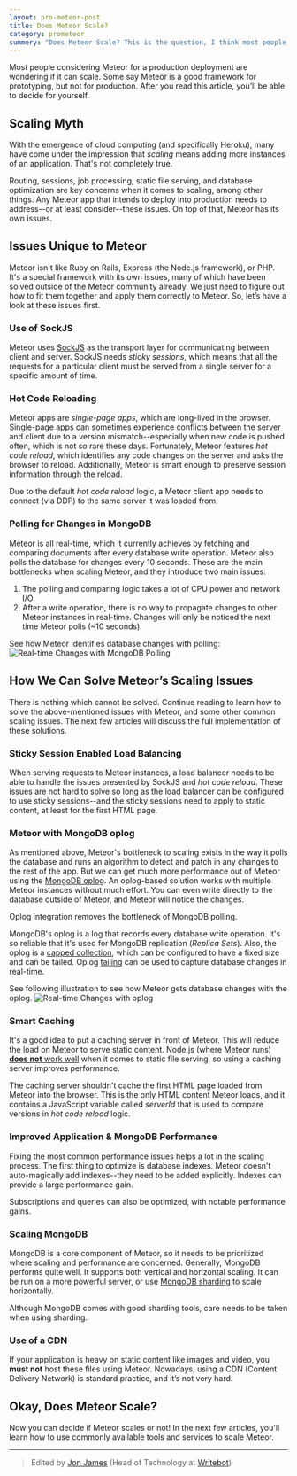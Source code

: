 ```yaml
---
layout: pro-meteor-post
title: Does Meteor Scale?
category: prometeor
summery: "Does Meteor Scale? This is the question, I think most people worried about Meteor. After you read this article, you can decide your own!"
---
```


Most people considering Meteor for a production deployment are wondering if it can scale. Some say Meteor is a good framework for prototyping, but not for production. After you read this article, you’ll be able to decide for yourself.

## Scaling Myth

With the emergence of cloud computing (and specifically Heroku), many have come under the impression that _scaling_ means adding more instances of an application. That's not completely true. 

Routing, sessions, job processing, static file serving, and database optimization are key concerns when it comes to scaling, among other things. Any Meteor app that intends to deploy into production needs to address--or at least consider--these issues. On top of that, Meteor has its own issues. 

## Issues Unique to Meteor

Meteor isn't like Ruby on Rails, Express (the Node.js framework), or PHP. It's a special framework with its own issues, many of which have been solved outside of the Meteor community already. We just need to figure out how to fit them together and apply them correctly to Meteor. So, let’s have a look at these issues first.

### Use of SockJS

Meteor uses [SockJS](https://github.com/sockjs/sockjs-node) as the transport layer for communicating between client and server. SockJS needs _sticky sessions_, which means that all the requests for a particular client must be served from a single server for a specific amount of time.

### Hot Code Reloading

Meteor apps are _single-page apps_, which are long-lived in the browser. Single-page apps can sometimes experience conflicts between the server and client due to a version mismatch--especially when new code is pushed often, which is not so rare these days. Fortunately, Meteor features _hot code reload_, which identifies any code changes on the server and asks the browser to reload. Additionally, Meteor is smart enough to preserve session information through the reload.

Due to the default _hot code reload_ logic, a Meteor client app needs to connect (via DDP) to the same server it was loaded from.

### Polling for Changes in MongoDB

Meteor is all real-time, which it currently achieves by fetching and comparing documents after every database write operation. Meteor also polls the database for changes every 10 seconds. These are the main bottlenecks when scaling Meteor, and they introduce two main issues:

1. The polling and comparing logic takes a lot of CPU power and network I/O.
2. After a write operation, there is no way to propagate changes to other Meteor instances in real-time. Changes will only be noticed the next time Meteor polls (~10 seconds).

See how Meteor identifies database changes with polling:
![Real-time Changes with MongoDB Polling](https://i.cloudup.com/NUonhQFdUh.png)

## How We Can Solve Meteor’s Scaling Issues

There is nothing which cannot be solved. Continue reading to learn how to solve the above-mentioned issues with Meteor, and some other common scaling issues. The next few articles will discuss the full implementation of these solutions.

### Sticky Session Enabled Load Balancing

When serving requests to Meteor instances, a load balancer needs to be able to handle the issues presented by SockJS and _hot code reload_. These issues are not hard to solve so long as the load balancer can be configured to use sticky sessions--and the sticky sessions need to apply to static content, at least for the first HTML page. 

### Meteor with MongoDB oplog

As mentioned above, Meteor's bottleneck to scaling exists in the way it polls the database and runs an algorithm to detect and patch in any changes to the rest of the app. But we can get much more performance out of Meteor using the [MongoDB oplog](http://docs.mongodb.org/manual/core/replica-set-oplog/). An oplog-based solution works with multiple Meteor instances without much effort. You can even write directly to the database outside of Meteor, and Meteor will notice the changes.

Oplog integration removes the bottleneck of MongoDB polling.

MongoDB's oplog is a log that records every database write operation. It's so reliable that it's used for MongoDB replication (_Replica Sets_). Also, the oplog is a [capped collection](http://docs.mongodb.org/manual/core/capped-collections/), which can be configured to have a fixed size and can be tailed. Oplog [tailing](http://docs.mongodb.org/manual/tutorial/create-tailable-cursor/) can be used to capture database changes in real-time.

See following illustration to see how Meteor gets database changes with the oplog.
![Real-time Changes with oplog](https://i.cloudup.com/Qrw3Ezy2DE.png)

### Smart Caching

It's a good idea to put a caching server in front of Meteor. This will reduce the load on Meteor to serve static content. Node.js (where Meteor runs) [**does not** work well](http://www.quora.com/Node-js/What-are-the-disadvantages-of-using-Node-js-for-handling-static-resources/answer/Vineet-Markan) when it comes to static file serving, so using a caching server improves performance.

The caching server shouldn't cache the first HTML page loaded from Meteor into the browser. This is the only HTML content Meteor loads, and it contains a JavaScript variable called _serverId_ that is used to compare versions in _hot code reload_ logic.

### Improved Application & MongoDB Performance

Fixing the most common performance issues helps a lot in the scaling process. The first thing to optimize is database indexes. Meteor doesn't auto-magically add indexes--they need to be added explicitly. Indexes can provide a large performance gain. 

Subscriptions and queries can also be optimized, with notable performance gains.

### Scaling MongoDB

MongoDB is a core component of Meteor, so it needs to be prioritized where scaling and performance are concerned. Generally, MongoDB performs quite well. It supports both vertical and horizontal scaling. It can be run on a more powerful server, or use [MongoDB sharding](http://docs.mongodb.org/manual/sharding/) to scale horizontally. 

Although MongoDB comes with good sharding tools, care needs to be taken when using sharding.

### Use of a CDN

If your application is heavy on static content like images and video, you **must not** host these files using Meteor. Nowadays, using a CDN (Content Delivery Network) is standard practice, and it’s not very hard.

## Okay, Does Meteor Scale?

Now you can decide if Meteor scales or not! In the next few articles, you'll learn how to use commonly available tools and services to scale Meteor.

---------------

> Edited by [Jon James](https://twitter.com/jonjamz) (Head of Technology at [Writebot](http://writebot.com/))
